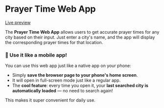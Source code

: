 # Prayer Time Web App

[Live preview](https://hamzaalshaheen.github.io/prayertime/)

The **Prayer Time Web App** allows users to get accurate prayer times for any city based on their input. Just enter a city's name, and the app will display the corresponding prayer times for that location.

### 📱 Use it like a mobile app!

You can use this web app just like a native app on your phone:

- Simply **save the browser page to your phone's home screen**.
- It will open in full-screen mode just like a regular app.
- The **cool feature**: every time you open it, your **last searched city is automatically loaded** — no need to search again!

This makes it super convenient for daily use.

